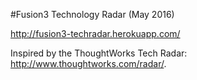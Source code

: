 #Fusion3 Technology Radar (May 2016)

http://fusion3-techradar.herokuapp.com/

Inspired by the ThoughtWorks Tech Radar: http://www.thoughtworks.com/radar/.
